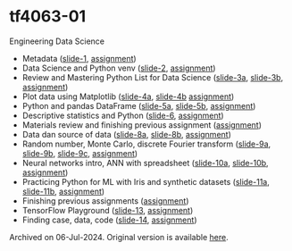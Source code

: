 # tf4063-01
Engineering Data Science

- Metadata ([slide-1](https://osf.io/jn3yq), [assignment](../../issues/1))
- Data Science and Python venv ([slide-2](https://osf.io/tzvsw), [assignment](../../issues/2))
- Review and Mastering Python List for Data Science ([slide-3a](https://osf.io/pxcra), [slide-3b](https://osf.io/rxu7v), [assignment](../../issues/3))
- Plot data using Matplotlib ([slide-4a](https://osf.io/zp2y7), [slide-4b](https://osf.io/saf8z) [assignment](../../issues/4))
- Python and pandas DataFrame ([slide-5a](https://osf.io/kgw5f), [slide-5b](https://osf.io/6t48k), [assignment](../../issues/5))
- Descriptive statistics and Python ([slide-6](https://osf.io/zqkv9), [assignment](../../issues/6))
- Materials review and finishing previous assignment ([assignment](../../issues/7))
- Data dan source of data ([slide-8a](https://osf.io/an2bs), [slide-8b](https://osf.io/3rb8k), [assignment](../../issues/8))
- Random number, Monte Carlo, discrete Fourier transform ([slide-9a](https://zenodo.org/records/7106168), [slide-9b](https://osf.io/9ykqu), [slide-9c](https://osf.io/k6mr9), [assignment](../../issues/9))
- Neural networks intro, ANN with spreadsheet ([slide-10a](https://osf.io/3ksmu), [slide-10b](https://osf.io/42tq9), [assignment](../../issues/10))
- Practicing Python for ML with Iris and synthetic datasets ([slide-11a](https://osf.io/k8b7q), [slide-11b](https://osf.io/wqv3z), [assignment](../../issues/11))
- Finishing previous assignments ([assignment](../../issues/12))
- TensorFlow Playground ([slide-13](https://osf.io/43baq), [assignment](../../issues/13))
- Finding case, data, code ([slide-14](https://osf.io/aykwd), [assignment](../../issues/14))

Archived on 06-Jul-2024. Original version is available [here](https://github.com/dudung/mk-data-sains).
